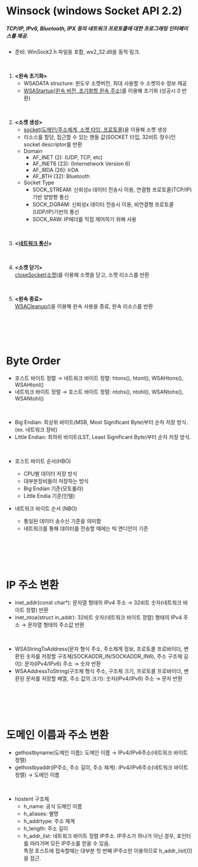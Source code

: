 # Winsock (windows Socket API 2.2)
##### TCP/IP, IPv6, Bluetooth, IPX 등의 네트워크 프로토콜에 대한 프로그래밍 인터페이스를 제공.   
- 준비: WinSock2.h 파일을 포함, ws2_32.dll을 동적 링크.   
<br>   

1. **<윈속 초기화>**
    - WSADATA structure: 윈도우 소켓버전, 최대 사용할 수 소켓의수 정보 제공   
    - <ins>WSAStartup(윈속 버전, 초기화할 윈속 주소)</ins>를 이용해 초기화 (성공시 0 반환)   
<br>   

2. **<소켓 생성>**   
    - <ins>socket(도메인/주소체계, 소켓 타입, 프로토콜)</ins>을 이용해 소켓 생성   
    - 리소스를 할당, 접근할 수 있는 핸들 값(SOCKET 타입, 32비트 정수)인 socket descriptor를 반환
    - Domain 
        * AF_INET (2):  (UDP, TCP, etc)
        * AF_INET6 (23): (Internetwork Version 6)
        * AF_IRDA (26): IrDA
        * AF_BTH (32): Bluetooth
    - Socket Type
        * SOCK_STREAM: 신뢰성o 데이터 전송시 이용, 연결형 프로토콜(TCP/IP)기반 양방향 통신
        * SOCK_DGRAM: 신뢰성x 데이터 전송시 이용, 비연결형 프로토콜(UDP/IP)기반의 통신
        * SOCK_RAW: IP헤더를 직접 제어하기 위해 사용
<br>   

3. **<<ins>네트워크 통신</ins>>**   
<br>   

4. **<소켓 닫기>**   
<ins>closeSocket(소켓)</ins>를 이용해 소켓을 닫고, 소켓 리소스를 반환

<br>   

5. **<윈속 종료>**   
<ins>WSACleanup()</ins>을 이용해 윈속 사용을 종료, 윈속 리소스를 반환   


<br><br><br><br>   

# Byte Order
- 호스트 바이트 정렬 → 네트워크 바이트 정렬: htons(), htonl(), WSAHtons(), WSAHtonl()   
- 네트워크 바이트 정렬 → 호스트 바이트 정렬: ntohs(), ntohl(), WSANtohs(), WSANtohl()   
<br>   

- Big Endian: 최상위 바이트(MSB, Most Significant Byte)부터 순차 저장 방식. (ex. 네트워크 장비)   
- Little Endian: 최하위 바이트(LST, Least Significant Byte)부터 순차 저장 방식.   
<br>   

-  호스트 바이트 순서(HBO) 
    - CPU별 데이터 저장 방식
    - 대부분장비들이 저장하는 방식
    - Big Endian 기준(모토롤라)
    - Little Endia 기준(인텔)

- 네트워크 바이트 순서 (NBO)
    - 통일된 데이터 송수신 기준을 의미함 
    - 네트워크를 통해 데이터를 전송할 때에는 빅 엔디안이 기준   


<br><br><br><br>   

# IP 주소 변환
- inet_addr(const char*): 문자열 형태의 IPv4 주소 → 32비트 숫자(네트워크 바이트 정렬) 반환 
- inet_ntoa(struct in_addr): 32비트 숫자(네트워크 바이트 정렬) 형태의 IPv4 주소 → 문자열 형태의 주소값 반환
<br>   

- WSAStringToAddress(문자 형식 주소, 주소체계 정보, 프로토콜 프로바이더, 변환된 숫자를 저장할 구조체(SOCKADDR_IN/SOCKADDR_IN6), 주소 구조체 길이): 문자(IPv4/IPv6) 주소 → 숫자 반환   
- WSAAddressToString(구조체 형식 주소, 구조체 크기, 프로토콜 프로바이더, 변환된 문자를 저장할 배열, 주소 값의 크기): 숫자(IPv4/IPv6) 주소 → 문자 반환 


<br><br><br><br>   

# 도메인 이름과 주소 변환
- gethostbyname(도메인 이름): 도메인 이름 → IPv4/IPv6주소(네트워크 바이트 정렬)   
- gethostbyaddr(IP주소, 주소 길이, 주소 체계): IPv4/IPv6주소(네트워크 바이트 정렬) → 도메인 이름   
<br>   

- hostent 구조체
    - h_name: 공식 도메인 이름
    - h_aliases: 별명
    - h_addrtype: 주소 체계
    - h_length: 주소 길이
    - h_addr_list: 네트워크 바이트 정렬 IP주소. IP주소가 하나가 아닌 경우, 포인터를 따라가며 모든 IP주소를 얻을 수 있음.   
특정 호스트에 접속할때는 대부분 첫 번째 IP주소만 이용하므로 h_addr_list[0]을 접근.



